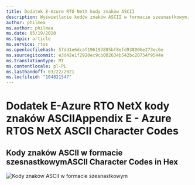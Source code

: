 ```yaml
---
title: Dodatek E-Azure RTO NetX kody znaków ASCII
description: Wyświetlanie kodów znaków ASCII w formacie szesnastkowym.
author: philmea
ms.author: philmea
ms.date: 05/19/2020
ms.topic: article
ms.service: rtos
ms.openlocfilehash: 57dd1e6dcaf196193885bf8efd938006e273ec6e
ms.sourcegitcommit: e3d42e1f2920ec9cb002634b542bc20754f9544e
ms.translationtype: MT
ms.contentlocale: pl-PL
ms.lasthandoff: 03/22/2021
ms.locfileid: "104821547"
---
```

# <a name="appendix-e---azure-rtos-netx-ascii-character-codes"></a><span data-ttu-id="3db9c-103">Dodatek E-Azure RTO NetX kody znaków ASCII</span><span class="sxs-lookup"><span data-stu-id="3db9c-103">Appendix E - Azure RTOS NetX ASCII Character Codes</span></span>

## <a name="ascii-character-codes-in-hex"></a><span data-ttu-id="3db9c-104">Kody znaków ASCII w formacie szesnastkowym</span><span class="sxs-lookup"><span data-stu-id="3db9c-104">ASCII Character Codes in Hex</span></span>

![Kody znaków ASCII w formacie szesnastkowym](./media/user-guide/ascii-character-codes-hex.png) 